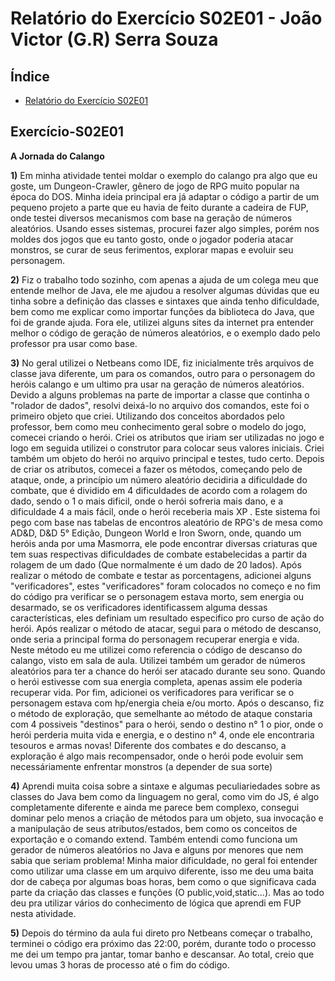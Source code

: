 # Relatório do Exercício S02E01 - João Victor (G.R) Serra Souza 

## Índice []()
<!--TOC_BEGIN-->
- [Relatório do Exercício S02E01](#Exercício-S02E01)
<!--TOC_END-->

## Exercício-S02E01
**A Jornada do Calango**

**1)**
Em minha atividade tentei moldar o exemplo do calango pra algo que eu goste, um Dungeon-Crawler, gênero de jogo de RPG muito popular na época do DOS. Minha ideia principal era já adaptar o código a partir de um pequeno projeto a parte que eu havia de feito durante a cadeira de FUP, onde testei diversos mecanismos com base na geração de números aleatórios.
Usando esses sistemas, procurei fazer algo simples, porém nos moldes dos jogos que eu tanto gosto, onde o jogador poderia atacar monstros, se curar de seus ferimentos, explorar mapas e evoluir seu personagem.

**2)**
Fiz o trabalho todo sozinho, com apenas a ajuda de um colega meu que entende melhor de Java, ele me ajudou a resolver algumas dúvidas que eu tinha sobre a definição das classes e sintaxes que ainda tenho dificuldade, bem como me explicar como importar funções da biblioteca do Java, que foi de grande ajuda. Fora ele, utilizei alguns sites da internet pra entender melhor o código de geração de números aleatórios, e o exemplo dado pelo professor pra usar como base.

**3)**
No geral utilizei o Netbeans como IDE, fiz inicialmente três arquivos de classe java diferente, um para os comandos, outro para o personagem do heróis calango e um ultimo pra usar na geração de números aleatórios. Devido a alguns problemas na parte de importar a classe que continha o "rolador de dados", resolvi deixá-lo no arquivo dos comandos, este foi o primeiro objeto que criei.
Utilizando dos conceitos abordados pelo professor, bem como meu conhecimento geral sobre o modelo do jogo, comecei criando o herói. Criei os atributos que iriam ser utilizadas no jogo e logo em seguida utilizei o construtor para colocar seus valores iniciais. Criei também um objeto do herói no arquivo principal e testes, tudo certo.
Depois de criar os atributos, comecei a fazer os métodos, começando pelo de ataque, onde, a princípio um número aleatório decidiria a dificuldade do combate, que é dividido em 4 dificuldades de acordo com a rolagem do dado, sendo o 1 o mais dificil, onde o herói sofreria mais dano, e a dificuldade 4 a mais fácil, onde o herói receberia mais XP . Este sistema foi pego com base nas tabelas de encontros aleatório de RPG's de mesa como AD&D, D&D 5° Edição, Dungeon World e Iron Sworn, onde, quando um heróis anda por uma Masmorra, ele pode encontrar diversas criaturas que tem suas respectivas dificuldades de combate estabelecidas a partir da rolagem de um dado (Que normalmente é um dado de 20 lados).
Após realizar o método de combate e testar as porcentagens, adicionei alguns "verificadores", estes "verificadores" foram colocados no começo e no fim do código pra verificar se o personagem estava morto, sem energia ou desarmado, se os verificadores identificassem alguma dessas características, eles definiam um resultado especifico pro curso de ação do herói.
Após realizar o método de atacar, segui para o método de descanso, onde seria a principal forma do personagem recuperar energia e vida. Neste método eu me utilizei como referencia o código de descanso do calango, visto em sala de aula. Utilizei também um gerador de números aleatórios para ter a chance do herói ser atacado durante seu sono. Quando o herói estivesse com sua energia completa, apenas assim ele poderia recuperar vida. Por fim, adicionei os verificadores para verificar se o personagem estava com hp/energia cheia e/ou morto.
Após o descanso, fiz o método de exploração, que semelhante ao método de ataque constaria com 4 possiveis "destinos" para o herói, sendo o destino n° 1 o pior, onde o herói perderia muita vida e energia, e o destino n° 4, onde ele encontraria tesouros e armas novas! Diferente dos combates e do descanso, a exploração é algo mais recompensador, onde o herói pode evoluir sem necessáriamente enfrentar monstros (a depender de sua sorte)

**4)**
Aprendi muita coisa sobre a sintaxe e algumas peculiariedades sobre as classes do Java bem como da linguagem no geral, como vim do JS, é algo completamente diferente e ainda me parece bem complexo, consegui dominar pelo menos a criação de métodos para um objeto, sua invocação e a manipulação de seus atributos/estados, bem como os conceitos de exportação e o comando extend. Também entendi como funciona um gerador de números aleatórios no Java e alguns por menores que nem sabia que seriam problema!
Minha maior dificuldade, no geral foi entender como utilizar uma classe em um arquivo diferente, isso me deu uma baita dor de cabeça por algumas boas horas, bem como o que significava cada parte da criação das classes e funções (O public,void,static...). Mas ao todo deu pra utilizar vários do conhecimento de lógica que aprendi em FUP nesta atividade.

**5)**
Depois do término da aula fui direto pro Netbeans começar o trabalho, terminei o código era próximo das 22:00, porém, durante todo o processo me dei um tempo pra jantar, tomar banho e descansar. Ao total, creio que levou umas 3 horas de processo até o fim do código.
